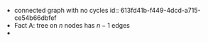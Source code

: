 - connected graph with no cycles
  id:: 613fd41b-f449-4dcd-a715-ce54b66dbfef
- Fact A: tree on $n$ nodes has $n-1$ edges
-